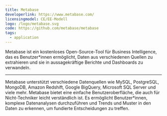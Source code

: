 ```yaml
---
title: Metabase
developerlink: https://www.metabase.com/
licensingmodel: CE/EE-Modell
logo: /logo/metabase.svg
code: https://github.com/metabase/metabase
tags:
  - application
---
```


Metabase ist ein kostenloses Open-Source-Tool für Business Intelligence, das es Benutzer\*innen ermöglicht, Daten aus verschiedenen Quellen zu extrahieren und sie in aussagekräftige Berichte und Dashboards zu verwandeln.

---

Metabase unterstützt verschiedene Datenquellen wie MySQL, PostgreSQL, MongoDB, Amazon Redshift, Google BigQuery, Microsoft SQL Server und viele mehr. Metabase bietet eine einfache Benutzeroberfläche, die auch für Nicht-Techniker leicht verständlich ist. Es ermöglicht Benutzer\*innen, komplexe Datenanalysen durchzuführen und Trends und Muster in den Daten zu erkennen, um fundierte Entscheidungen zu treffen.

